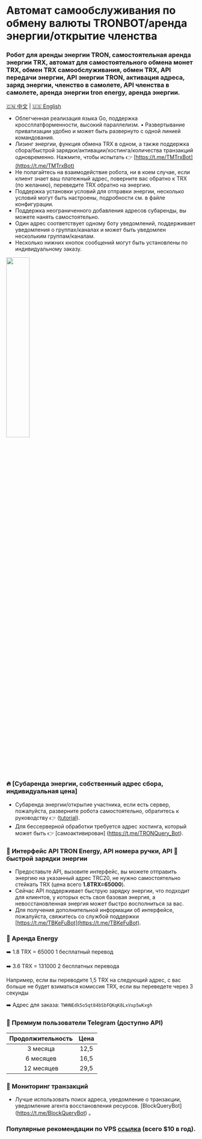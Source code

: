 # Автомат самообслуживания по обмену валюты TRONBOT/аренда энергии/открытие членства

### Робот для аренды энергии TRON, самостоятельная аренда энергии TRX, автомат для самостоятельного обмена монет TRX, обмен TRX самообслуживания, обмен TRX, API передачи энергии, API энергии TRON, активация адреса, заряд энергии, членство в самолете, API членства в самолете, аренда энергии tron energy, аренда энергии.

[🇨🇳 中文](./README.md) | [🇺🇸 English](./README.en.md)

* Облегченная реализация языка Go, поддержка кроссплатформенности, высокий параллелизм.
• Развертывание приватизации удобно и может быть развернуто с одной линией командования.
* Лизинг энергии, функция обмена TRX в одном, а также поддержка сбора/быстрой зарядки/активации/хостинга/количества транзакций одновременно. Нажмите, чтобы испытать 👉 [https://t.me/TMTrxBot](https://t.me/TMTrxBot)
* Не полагайтесь на взаимодействие робота, ни в коем случае, если клиент знает ваш платежный адрес, поверните вас обратно к TRX (по желанию), переведите TRX обратно на энергию.
* Поддержка установки условий для отправки энергии, несколько условий могут быть настроены, подробности см. в файле конфигурации.
* Поддержка неограниченного добавления адресов субаренды, вы можете нанять самостоятельно.
* Один адрес соответствует одному боту уведомлений, поддерживает уведомления о группах/каналах и может быть уведомлен нескольким группам/каналам.
* Несколько нижних кнопок сообщений могут быть установлены по индивидуальному заказу.

<img src="https://github.com/user-attachments/assets/46443890-3043-40c4-98ae-27087ea34261" width="35%">

### 🔥 [Субаренда энергии, собственный адрес сбора, индивидуальная цена]
* Субаренда энергии/открытие участника, если есть сервер, пожалуйста, разверните робота самостоятельно, обратитесь к руководству 👉 ([tutorial](./INSTALL.md)).
* Для бессерверной обработки требуется адрес хостинга, который может быть 👉 [самоактивирован] (https://t.me/TRONQuery_Bot).

### 🤝 Интерфейс API TRON Energy, API номера ручки, API 🔋 быстрой зарядки энергии
* Предоставьте API, вызовите интерфейс, вы можете отправить энергию на указанный адрес TRC20, не нужно самостоятельно стейкать TRX (цена всего **1.8TRX=65000**).
* Сейчас API поддерживает быструю зарядку энергии, что подходит для клиентов, у которых есть своя базовая энергия, а невосстановленная энергия может быстро восполниться за вас.
* Для получения дополнительной информации об интерфейсе, пожалуйста, свяжитесь со службой поддержки [https://t.me/TBKeFuBot](https://t.me/TBKeFuBot).

### 🔋 Аренда Energy 
➡️ 1.8 TRX = 65000 1 бесплатный перевод

➡️ 3.6 TRX = 131000 2 бесплатных перевода

Например, если вы переводите 1,5 TRX на следующий адрес, с вас больше не будет взиматься комиссия TRX, если вы переведете через 3 секунды

➡️ Адрес для заказа:
`TWHNEdk5o5qt84bSbFQKqK8LxVxp5wKxgh`

### 🎁 Премиум пользователи Telegram (доступно API)

| Продолжительность | Цена |
|:-----:|:-----:|
| 3 месяца | 12,5 |
| 6 месяцев | 16,5 |
| 12 месяцев | 29,5 |

### 🌈 Мониторинг транзакций
* Лучше использовать поиск адреса, уведомление о транзакции, уведомление агента восстановления ресурсов. [BlockQueryBot] (https://t.me/BlockQueryBot) 。

### Популярные рекомендации по VPS [ссылка](./RACKNERD.md) (всего $10 в год).
